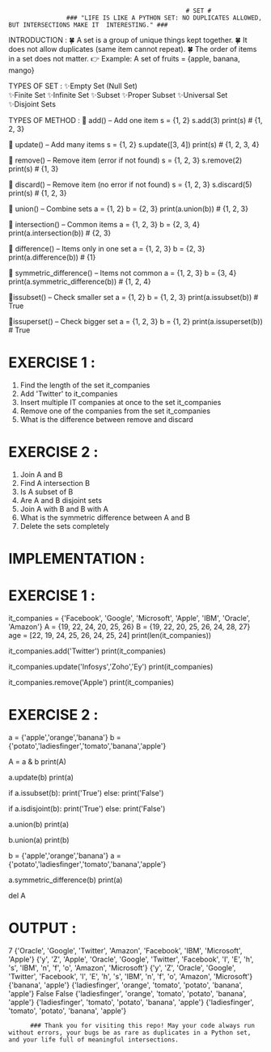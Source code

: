                                                      # SET #
                    ### "LIFE IS LIKE A PYTHON SET: NO DUPLICATES ALLOWED, BUT INTERSECTIONS MAKE IT  INTERESTING." ### 
INTRODUCTION :
       🍀 A set is a group of unique things kept together.
       🍀 It does not allow duplicates (same item cannot repeat).
       🍀 The order of items in a set does not matter.
👉 Example:
        A set of fruits = {apple, banana, mango}
        
TYPES OF SET :
      ✨Empty Set (Null Set)       
      ✨Finite Set
      ✨Infinite Set
      ✨Subset
      ✨Proper Subset
      ✨Universal Set
      ✨Disjoint Sets

TYPES OF METHOD :
🌸 add() – Add one item
      s = {1, 2}
      s.add(3)
      print(s)        # {1, 2, 3}

🌸 update() – Add many items
      s = {1, 2}
      s.update([3, 4])
      print(s)          # {1, 2, 3, 4}

🌸 remove() – Remove item (error if not found)
       s = {1, 2, 3}
       s.remove(2)
       print(s)         # {1, 3}

🌸 discard() – Remove item (no error if not found)
      s = {1, 2, 3}
      s.discard(5)  
      print(s)          # {1, 2, 3}

🌸 union() – Combine sets
      a = {1, 2}
      b = {2, 3}
      print(a.union(b))  # {1, 2, 3}

🌸 intersection() – Common items
      a = {1, 2, 3}
      b = {2, 3, 4}
      print(a.intersection(b))  # {2, 3}

🌸 difference() – Items only in one set
      a = {1, 2, 3}
      b = {2, 3}
      print(a.difference(b))   # {1}

🌸 symmetric_difference() – Items not common
      a = {1, 2, 3}
      b = {3, 4}
      print(a.symmetric_difference(b))   # {1, 2, 4}

🌸issubset() – Check smaller set
      a = {1, 2}
      b = {1, 2, 3}
      print(a.issubset(b))   # True

🌸issuperset() – Check bigger set
      a = {1, 2, 3}
      b = {1, 2}
      print(a.issuperset(b))   # True


# EXERCISE 1 : 

1. Find the length of the set it_companies
2. Add 'Twitter' to it_companies
3. Insert multiple IT companies at once to the set it_companies
4. Remove one of the companies from the set it_companies
5. What is the difference between remove and discard

# EXERCISE 2 :
1. Join A and B
2. Find A intersection B
3. Is A subset of B
4. Are A and B disjoint sets
5. Join A with B and B with A
6. What is the symmetric difference between A and B
7. Delete the sets completely

 # IMPLEMENTATION :
 
# EXERCISE 1 :

it_companies = {'Facebook', 'Google', 'Microsoft', 'Apple', 'IBM', 'Oracle', 'Amazon'}
A = {19, 22, 24, 20, 25, 26}
B = {19, 22, 20, 25, 26, 24, 28, 27}
age = [22, 19, 24, 25, 26, 24, 25, 24]
print(len(it_companies))

it_companies.add('Twitter')
print(it_companies)

it_companies.update('Infosys','Zoho','Ey')
print(it_companies)

it_companies.remove('Apple')
print(it_companies)

# EXERCISE 2 :

a = {'apple','orange','banana'}
b = {'potato','ladiesfinger','tomato','banana','apple'}

A = a & b
print(A)

a.update(b)
print(a)

if a.issubset(b):
  print('True')
else:
  print('False')

if a.isdisjoint(b):
  print('True')
else:
  print('False')
  
a.union(b)
print(a)

b.union(a)
print(b)

b = {'apple','orange','banana'}
a = {'potato','ladiesfinger','tomato','banana','apple'}

a.symmetric_difference(b)
print(a)

del A


# OUTPUT :
7
{'Oracle', 'Google', 'Twitter', 'Amazon', 'Facebook', 'IBM', 'Microsoft', 'Apple'}
{'y', 'Z', 'Apple', 'Oracle', 'Google', 'Twitter', 'Facebook', 'I', 'E', 'h', 's', 'IBM', 'n', 'f', 'o', 'Amazon', 'Microsoft'}
{'y', 'Z', 'Oracle', 'Google', 'Twitter', 'Facebook', 'I', 'E', 'h', 's', 'IBM', 'n', 'f', 'o', 'Amazon', 'Microsoft'}
{'banana', 'apple'}
{'ladiesfinger', 'orange', 'tomato', 'potato', 'banana', 'apple'}
False
False
{'ladiesfinger', 'orange', 'tomato', 'potato', 'banana', 'apple'}
{'ladiesfinger', 'tomato', 'potato', 'banana', 'apple'}
{'ladiesfinger', 'tomato', 'potato', 'banana', 'apple'} 

          ### Thank you for visiting this repo! May your code always run without errors, your bugs be as rare as duplicates in a Python set, and your life full of meaningful intersections.


